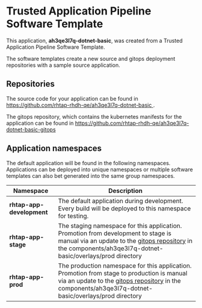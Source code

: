 # Trusted Application Pipeline Software Template

This application, **ah3qe3l7q-dotnet-basic**, was created from a Trusted Application Pipeline Software Template.

The software templates create a new source and gitops deployment repositories with a sample source application. 

## Repositories

The source code for your application can be found in [https://github.com/rhtap-rhdh-qe/ah3qe3l7q-dotnet-basic ](https://github.com/rhtap-rhdh-qe/ah3qe3l7q-dotnet-basic ).
 
The gitops repository, which contains the kubernetes manifests for the application can be found in 
[https://github.com/rhtap-rhdh-qe/ah3qe3l7q-dotnet-basic-gitops ](https://github.com/rhtap-rhdh-qe/ah3qe3l7q-dotnet-basic-gitops ) 

## Application namespaces 

The default application will be found in the following namespaces. Applications can be deployed into unique namespaces or multiple software templates can also bet generated into the same group namespaces.  

|  Namespace   |  Description   |  
| -------- | -------- |   
| **rhtap-app-development** | The default application during development. Every build will be deployed to this namespace for testing. | 
| **rhtap-app-stage** | The staging namespace for this application. Promotion from development to stage is manual via an update to the [gitops repository](https://github.com/rhtap-rhdh-qe/ah3qe3l7q-dotnet-basic-gitops ) in the components/ah3qe3l7q-dotnet-basic/overlays/prod directory |  
| **rhtap-app-prod** | The production namespace for this application. Promotion from stage to production is manual via an update to the [gitops repository](https://github.com/rhtap-rhdh-qe/ah3qe3l7q-dotnet-basic-gitops ) in the components/ah3qe3l7q-dotnet-basic/overlays/prod directory | 